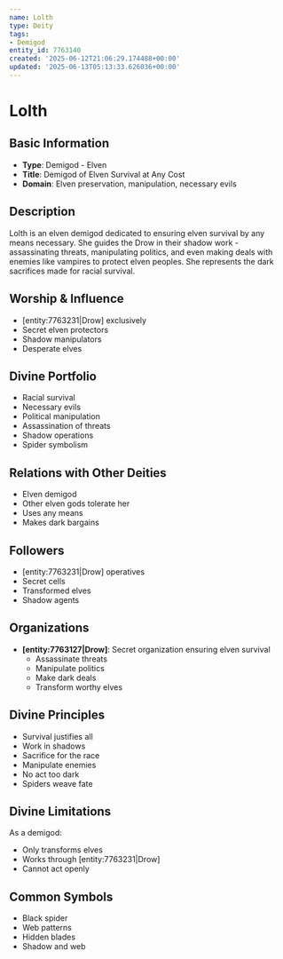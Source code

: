 ```yaml
---
name: Lolth
type: Deity
tags:
- Demigod
entity_id: 7763140
created: '2025-06-12T21:06:29.174488+00:00'
updated: '2025-06-13T05:13:33.626036+00:00'
---
```


# Lolth

## Basic Information
- **Type**: Demigod - Elven
- **Title**: Demigod of Elven Survival at Any Cost
- **Domain**: Elven preservation, manipulation, necessary evils

## Description
Lolth is an elven demigod dedicated to ensuring elven survival by any means necessary. She guides the Drow in their shadow work - assassinating threats, manipulating politics, and even making deals with enemies like vampires to protect elven peoples. She represents the dark sacrifices made for racial survival.

## Worship & Influence
- [entity:7763231|Drow] exclusively
- Secret elven protectors
- Shadow manipulators
- Desperate elves

## Divine Portfolio
- Racial survival
- Necessary evils
- Political manipulation
- Assassination of threats
- Shadow operations
- Spider symbolism

## Relations with Other Deities
- Elven demigod
- Other elven gods tolerate her
- Uses any means
- Makes dark bargains

## Followers
- [entity:7763231|Drow] operatives
- Secret cells
- Transformed elves
- Shadow agents

## Organizations
- **[entity:7763127|Drow]**: Secret organization ensuring elven survival
  - Assassinate threats
  - Manipulate politics
  - Make dark deals
  - Transform worthy elves

## Divine Principles
- Survival justifies all
- Work in shadows
- Sacrifice for the race
- Manipulate enemies
- No act too dark
- Spiders weave fate

## Divine Limitations
As a demigod:
- Only transforms elves
- Works through [entity:7763231|Drow]
- Cannot act openly

## Common Symbols
- Black spider
- Web patterns
- Hidden blades
- Shadow and web